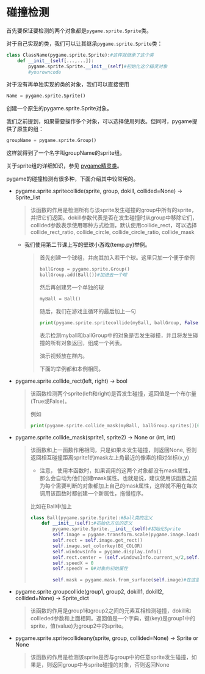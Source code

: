 碰撞检测
========

首先要保证要检测的两个对象都是`pygame.sprite.Sprite`类。

对于自己实现的类，我们可以让其继承`pygame.sprite.Sprite`类：

```python
class ClassName(pygame.sprite.Sprite):#这样就继承了这个类
	def __init__(self[...,...]):
        pygame.sprite.Sprite.__init__(self)#初始化这个精灵对象
        #yourowncode
```

对于没有再单独实现的类的对象，我们可以直接使用

```python
Name = pygame.sprite.Sprite()
```

创建一个原生的pygame.sprite.Sprite对象。



我们之前提到，如果需要操作多个对象，可以选择使用列表。但同时，pygame提供了原生的组：

```python
groupName = pygame.sprite.Group()
```

这样就得到了一个名字叫groupName的sprite组。

关于sprite组的详细知识，参见 [pygame精灵类](https://www.ecpc.top/Clubbbbbb/References/Summary/pygame精灵类.html)。



pygame的碰撞检测有很多种，下面介绍其中较常用的。

* pygame.sprite.spritecollide(sprite, group, dokill, collided=None) -> Sprite_list

  > 该函数的作用是检测所有与该sprite发生碰撞的group中所有的sprite，并把它们返回。dokill参数代表是否在发生碰撞时从group中移除它们， collided参数表示使用哪种方式检测，默认使用collide_rect，可以选择collide_rect_ratio, collide_circle, collide_circle_ratio, collide_mask

  * 我们使用第二节课上写的壁球小游戏(temp.py)举例。

    > 首先创建一个球组，并向其加入若干个球。这里只加一个便于举例
    >
    > ```python
    > ballGroup = pygame.sprite.Group()
    > ballGroup.add(Ball())#加进去一个球
    > ```
    >
    > 然后再创建另一个单独的球
    >
    > ```python
    > myBall = Ball()
    > ```
    >
    > 随后，我们在游戏主循环的最后加上一句
    >
    > ```python
    > print(pygame.sprite.spritecollide(myBall, ballGroup, False, collide_mask))
    > ```
    >
    > 表示检测myball和ballGroup中的对象是否发生碰撞，并且将发生碰撞的所有对象返回，组成一个列表。
    >
    > 演示视频放在群内。
    >
    > 下面的举例都和本例相同。

* pygame.sprite.collide_rect(left, right) -> bool

  > 该函数检测两个sprite(left和right)是否发生碰撞，返回值是一个布尔量(True或False)。
  >
  > 例如
  >
  > ```python
  > print(pygame.sprite.collide_mask(myBall, ballGroup.sprites()[0]))
  > ```

* pygame.sprite.collide_mask(sprite1, sprite2) -> None or (int, int)

  > 该函数和上一函数作用相同，只是如果未发生碰撞，则返回None, 否则返回相互碰撞距离sprite1的mask左上角最近的像素的相对坐标(x,y)
  >
  > * 注意， 使用本函数时，如果调用的这两个对象都没有mask属性，那么会自动为他们创建mask属性。也就是说，建议使用该函数之前为每个需要判断的对象都加上自己的mask属性，这样就不用在每次调用该函数时都创建一个新属性，拖慢程序。
  >
  > 比如在Ball中加上
  >
  > ```python
  > class Ball(pygame.sprite.Sprite):#Ball类的定义
  >     def __init__(self):#初始化方法的定义
  >         pygame.sprite.Sprite.__init__(self)#初始化Sprite
  >         self.image = pygame.transform.scale(pygame.image.load("./images/ball.png","The ball").convert(),(120,120))
  >         self.rect = self.image.get_rect()
  >         self.image.set_colorkey(BG_COLOR)
  >         self.windowsInfo = pygame.display.Info()
  >         self.rect.center = (self.windowsInfo.current_w/2,self.windowsInfo.current_h/2)
  >         self.speedX = 0
  >         self.speedY = 0#对象的初始属性
  >         
  >         self.mask = pygame.mask.from_surface(self.image)#在这里加上mask这个属性，可以加快判断碰撞的速度。
  > ```

* pygame.sprite.groupcollide(group1, group2, dokill1, dokill2, collided=None) -> Sprite_dict

  > 该函数的作用是group1和group2之间的元素互相检测碰撞，dokill和collieded参数和上面相同。返回值是一个字典，键(key)是group1中的sprite，值(value)为group2中的sprite。

* pygame.sprite.spritecollideany(sprite, group, collided=None) -> Sprite or None

  > 该函数的作用是检测该sprite是否与group中的任意sprite发生碰撞，如果是，则返回group中与sprite碰撞的对象，否则返回None

